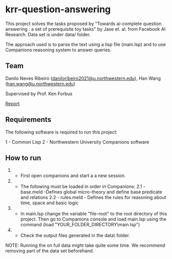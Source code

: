 # krr-question-answering

This project solves the tasks proposed by "Towards ai-complete question answering : a set of prerequisite toy tasks" 
by Jase et. al. from Facebook AI Research. Data set is under data/ folder.

The approach used is to parse the text using a lisp file (main.lsp) and to use Companions reasoning system to answer queries.

## Team
Danilo Neves Ribeiro (daniloribeiro2021@u.northwestern.edu),
Han Wang (han.wang@u.northwestern.edu)

Supervised by Prof. Ken Forbus

[Report](https://docs.google.com/document/d/19ellQXirDauy8WPuiLYFuamnf4elAPrY/edit?usp=drive_link&ouid=116992108108498082656&rtpof=true&sd=true)

## Requirements

The following software is required to run this project:

1 - Common Lisp
2 - Northwestern University Companions software

## How to run

1. - First open companions and start a a new session.
2. - The following must be loaded in order in Companions:
2.1 - base.meld -Defines global micro-theory and define base predicate and relations
2.2 - rules.meld - Defines the rules for reasoning about time, space and basic logic
3. - In main.lsp change the variable "file-root" to the root directory of this project. 
Then go to Companions console and load main.lsp using the command (load "YOUR_FOLDER_DIRECTORY\\main.lsp")
4. - Check the output files generated in the data\ folder.

NOTE: Running the on full data might take quite some time. We recommend removing part of the data set beforehand. 
